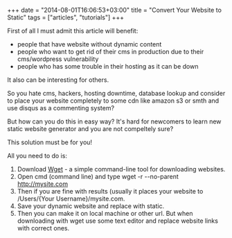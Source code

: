 +++
date = "2014-08-01T16:06:53+03:00"
title = "Convert Your Website to Static"
tags = ["articles", "tutorials"]
+++

First of all I must admit this article will benefit:

* people that have website without dynamic content
* people who want to get rid of their cms in production due to their cms/wordpress vulnerability
* people who has some trouble in their hosting as it can be down

It also can be interesting for others.

So you hate cms, hackers, hosting downtime, database lookup and consider to place your website completely to some cdn like amazon s3 or smth and use disqus as a commenting system?

But how can you do this in easy way? It's hard for newcomers to learn new static website generator and you are not compeltely sure?

This solution must be for you!

All you need to do is:

1. Download [Wget](http://www.gnu.org/software/wget/) - a simple command-line tool for downloading websites.
2. Open cmd (command line) and type wget -r --no-parent http://mysite.com
3. Then if you are fine with results (usually it places your website to /Users/{Your Username}/mysite.com. 
4. Save your dynamic website and replace with static.
5. Then you can make it on local machine or other url. But when downloading with wget use some text editor and replace website links with correct ones.
